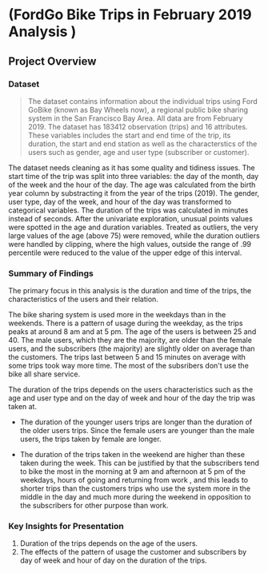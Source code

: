 # (FordGo Bike Trips in February 2019 Analysis )
## Project Overview


### Dataset

> The dataset contains information about the individual trips using Ford GoBike (known as Bay Wheels now), a regional public bike sharing system in the San Francisco Bay Area. All data are from February 2019. The dataset has 183412 observation (trips) and 16 attributes. These variables includes the start and end time of the trip, its duration, the start and end station as well as the characterstics of the users such as gender, age and user type (subscriber or customer). 

The dataset needs cleaning as it has some quality and tidiness issues. The start time of the trip was split into three variables: the day of the month, day of the week and the hour of the day. The age was calculated from the birth year column by substracting it from the year of the trips (2019). The gender, user type, day of the week, and hour of the day was transformed to categorical variables. The duration of the trips was calculated in minutes instead of seconds. After the univariate exploration, unusual points values were spotted in the age and duration variables. Treated as outliers, the very large values of the age (above 75) were removed, while the duration outliers were handled by clipping, where the high values, outside the range of .99 percentile were reduced to the value of the upper edge of this interval.  


### Summary of Findings

The primary focus in this analysis is the duration and time of the trips, the characteristics of the users and their relation. 

The bike sharing system is used more in the weekdays than in the weekends. There is a pattern of usage during the weekday, as the trips peaks at around 8 am and at 5 pm. The age of the users is between 25 and 40. The male users, which they are the majority, are older than the female users, and the subscribers (the majority) are slightly older on average than the customers. The trips last between 5 and 15 minutes on average with some trips took way more time. The most of the subsribers don't use the bike all share service.

The duration of the trips depends on the users characteristics such as the age and user type and on the day of week and hour of the day the trip was taken at.

- The duration of the younger users trips are longer than the duration of the older users trips. Since the female users are younger than the male users, the trips taken by female are longer.

- The duration of the trips taken in the weekend are higher than these taken during the week. This can be justified by that the subscribers tend to bike the most in the morning at 9 am and afternoon at 5 pm of the weekdays, hours of going and returning from work , and this leads to shorter trips than the customers trips who use the system more in the middle in the day and much more during the weekend in opposition to the subscribers for other purpose than work.

### Key Insights for Presentation

1) Duration of the trips depends on the age of the users.
2) The effects of the pattern of usage the customer and subscribers by day of week and hour of day on the duration of the trips.
